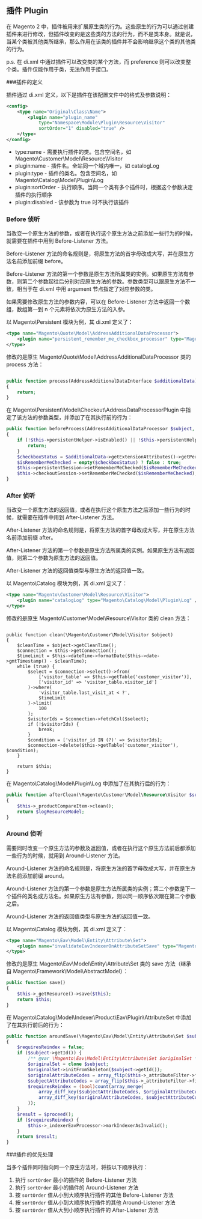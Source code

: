 ## 插件 Plugin

在 Magento 2 中，插件被用来扩展原生类的行为。这些原生的行为可以通过创建插件来进行修改，但插件改变的是这些类的方法的行为，而不是类本身。就是说，当某个类被其他类所继承，那么作用在该类的插件并不会影响继承这个类的其他类的行为。

p.s. 在 di.xml 中通过插件可以改变类的某个方法，而 preference 则可以改变整个类。插件仅能作用于类，无法作用于接口。


###插件的定义

插件通过 di.xml 定义，以下是插件在该配置文件中的格式及参数说明：

```xml
<config>
    <type name="Original\Class\Name">
        <plugin name="plugin_name"
            type="Namespace\Module\Plugin\Resource\Visitor"
            sortOrder="1" disabled="true" />
    </type>
</config>
```

- type:name - 需要执行插件的类。包含空间名，如 Magento\Customer\Model\Resource\Visitor
- plugin:name - 插件名。全站同一个域内唯一，如 catalogLog
- plugin:type - 插件的类名。包含空间名，如 Magento\Catalog\Model\Plugin\Log
- plugin:sortOrder - 执行顺序。当同一个类有多个插件时，根据这个参数决定插件的执行顺序
- plugin:disabled - 该参数为 true 时不执行该插件


### Before 侦听

当改变一个原生方法的参数，或者在执行这个原生方法之前添加一些行为的时候，就需要在插件中用到 Before-Listener 方法。

Before-Listener 方法的命名规则是，将原生方法的首字母改成大写，并在原生方法名前添加前缀 before。

Before-Listener 方法的第一个参数是原生方法所属类的实例。如果原生方法有参数，则第二个参数起往后分别对应原生方法的参数。参数类型可以跟原生方法不一致，相当于在 di.xml 中用 argument 节点指定了对应参数的类。

如果需要修改原生方法的参数内容，可以在 Before-Listener 方法中返回一个数组，数组第一到 n 个元素将依次为原生方法的入参。

以 Magento\Persistent 模块为例，其 di.xml 定义了：

```xml
<type name="Magento\Quote\Model\AddressAdditionalDataProcessor">
    <plugin name="persistent_remember_me_checkbox_processor" type="Magento\Persistent\Model\Checkout\AddressDataProcessorPlugin" />
</type>
```
修改的是原生 Magento\Quote\Model\AddressAdditionalDataProcessor 类的 process 方法：

```php

public function process(AddressAdditionalDataInterface $additionalData)
{
    return;
}
```

在 Magento\Persistent\Model\Checkout\AddressDataProcessorPlugin 中指定了该方法的参数类型，并添加了在其执行前的行为：

```php
public function beforeProcess(AddressAdditionalDataProcessor $subject, AddressAdditionalData $additionalData)
{
    if (!$this->persistentHelper->isEnabled() || !$this->persistentHelper->isRememberMeEnabled()) {
        return;
    }
    $checkboxStatus = $additionalData->getExtensionAttributes()->getPersistentRememberMe();
    $isRememberMeChecked = empty($checkboxStatus) ? false : true;
    $this->persistentSession->setRememberMeChecked($isRememberMeChecked);
    $this->checkoutSession->setRememberMeChecked($isRememberMeChecked);
}
```


### After 侦听

当改变一个原生方法的返回值，或者在执行这个原生方法之后添加一些行为的时候，就需要在插件中用到 After-Listener 方法。

After-Listener 方法的命名规则是，将原生方法的首字母改成大写，并在原生方法名前添加前缀 after。

After-Listener 方法的第一个参数是原生方法所属类的实例。如果原生方法有返回值，则第二个参数为原生方法的返回值。

After-Listener 方法的返回值类型与原生方法的返回值一致。

以 Magento\Catalog 模块为例，其 di.xml 定义了：

```xml
<type name="Magento\Customer\Model\Resource\Visitor">
    <plugin name="catalogLog" type="Magento\Catalog\Model\Plugin\Log" />
</type>
```

修改的是原生 Magento\Customer\Model\Resource\Visitor 类的 clean 方法：

```

public function clean(\Magento\Customer\Model\Visitor $object)
{
    $cleanTime = $object->getCleanTime();
    $connection = $this->getConnection();
    $timeLimit = $this->dateTime->formatDate($this->date->gmtTimestamp() - $cleanTime);
    while (true) {
        $select = $connection->select()->from(
            ['visitor_table' => $this->getTable('customer_visitor')],
            ['visitor_id' => 'visitor_table.visitor_id']
        )->where(
            'visitor_table.last_visit_at < ?',
            $timeLimit
        )->limit(
            100
        );
        $visitorIds = $connection->fetchCol($select);
        if (!$visitorIds) {
            break;
        }
        $condition = ['visitor_id IN (?)' => $visitorIds];
        $connection->delete($this->getTable('customer_visitor'), $condition);
    }

    return $this;
}
```

在 Magento\Catalog\Model\Plugin\Log 中添加了在其执行后的行为：

```php
public function afterClean(\Magento\Customer\Model\Resource\Visitor $subject, $logResourceModel)
{
    $this->_productCompareItem->clean();
    return $logResourceModel;
}
```


### Around 侦听

需要同时改变一个原生方法的参数及返回值，或者在执行这个原生方法前后都添加一些行为的时候，就用到 Around-Listener 方法。

Around-Listener 方法的命名规则是，将原生方法的首字母改成大写，并在原生方法名前添加前缀 around。

Around-Listener 方法的第一个参数是原生方法所属类的实例；第二个参数是下一个插件的类名或方法名。如果原生方法有参数，则以同一顺序依次跟在第二个参数之后。

Around-Listener 方法的返回值类型与原生方法的返回值一致。

以 Magento\Catalog 模块为例，其 di.xml 定义了：

```xml
<type name="Magento\Eav\Model\Entity\Attribute\Set">
    <plugin name="invalidateEavIndexerOnAttributeSetSave" type="Magento\Catalog\Model\Indexer\Product\Eav\Plugin\AttributeSet" />
</type>
```

修改的是原生 Magento\Eav\Model\Entity\Attribute\Set 类的 save 方法（继承自 Magento\Framework\Model\AbstractModel）：

```php
public function save()
{
    $this->_getResource()->save($this);
    return $this;
}
```

在 Magento\Catalog\Model\Indexer\Product\Eav\Plugin\AttributeSet 中添加了在其执行前后的行为：

```php
public function aroundSave(\Magento\Eav\Model\Entity\Attribute\Set $subject, \Closure $proceed)
{
    $requiresReindex = false;
    if ($subject->getId()) {
        /** @var \Magento\Eav\Model\Entity\Attribute\Set $originalSet */
        $originalSet = clone $subject;
        $originalSet->initFromSkeleton($subject->getId());
        $originalAttributeCodes = array_flip($this->_attributeFilter->filter($originalSet));
        $subjectAttributeCodes = array_flip($this->_attributeFilter->filter($subject));
        $requiresReindex = (bool)count(array_merge(
            array_diff_key($subjectAttributeCodes, $originalAttributeCodes),
            array_diff_key($originalAttributeCodes, $subjectAttributeCodes)
        ));
    }
    $result = $proceed();
    if ($requiresReindex) {
        $this->_indexerEavProcessor->markIndexerAsInvalid();
    }
    return $result;
}
```


###插件的优先处理

当多个插件同时指向同一个原生方法时，将按以下顺序执行：

1. 执行 ```sortOrder``` 最小的插件的 Before-Listener 方法
2. 执行 ```sortOrder``` 最小的插件的 Around-Listener 方法
3. 按 ```sortOrder``` 值从小到大顺序执行插件的其他 Before-Listener 方法
4. 按 ```sortOrder``` 值从小到大顺序执行插件的其他 Around-Listener 方法
5. 按 ```sortOrder``` 值从大到小顺序执行插件的 After-Listener 方法

